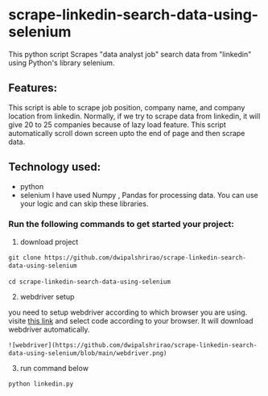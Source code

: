 # scrape-linkedin-search-data-using-selenium
  
  This python script Scrapes "data analyst job" search data from "linkedin" using Python's library selenium.
  
  ## Features:
  This script is able to scrape job position, company name, and company location from linkedin. Normally, if we try to scrape data from linkedin, it will give 20 to 25 companies because of lazy load feature. This script automatically scroll down screen upto the end of page and then scrape data.
  
  ## Technology used:
  
  * python
  * selenium
  I have used Numpy , Pandas for processing data. You can use your logic and can skip these libraries.
  
   ### Run the following commands to get started your project:
    
   1. download project

  ```
  git clone https://github.com/dwipalshrirao/scrape-linkedin-search-data-using-selenium

  cd scrape-linkedin-search-data-using-selenium

  ```
  
  2. webdriver setup
  
  you need to setup webdriver according to which browser you are using. visite [this link](https://pypi.org/project/webdriver-manager/) and select code according to your browser. It will download webdriver automatically.
  
    ![webdriver](https://github.com/dwipalshrirao/scrape-linkedin-search-data-using-selenium/blob/main/webdriver.png)
 
 
  
  3. run command below

  ```
  python linkedin.py
  
  ```


